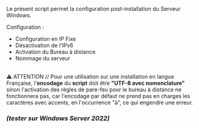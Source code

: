 Le présent script permet la configuration post-installation du Serveur Windows.

Configuration :
- Configuration en IP Fixe
- Désactivation de l'IPv6
- Activation du Bureau à distance
- Nommage du serveur

\
⚠️ ATTENTION // Pour une utilisation sur une installation en langue Française, l'**encodage** du **script** doit être **"UTF-8 avec nomenclature"** sinon l'activation des règles de pare-feu pour le bureau à distance ne fonctionnera pas, car l'encodage par défaut ne prend pas en charges les caractères avec accents, en l'occurrence "à", ce qui engendre une erreur.

### *(tester sur Windows Server 2022)*